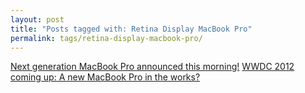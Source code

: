 ```yaml
---
layout: post
title: "Posts tagged with: Retina Display MacBook Pro"
permalink: tags/retina-display-macbook-pro/
---
```

[Next generation MacBook Pro announced this morning!](/2012/06/next-generation-macbook-pro-announced)
[WWDC 2012 coming up: A new MacBook Pro in the works?](/2012/06/wwdc-2012-coming-up-new-macbook-pro-in)

